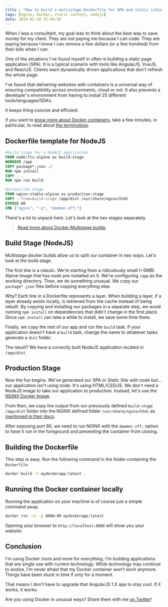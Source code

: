 ```yaml
---
title : "How to build a multistage Dockerfile for SPA and static sites"
tags: [nginx, docker, static content, nodejs]
date: 2019-02-20 15:44:56
---
```


When I was a consultant, my goal was to think about the best way to save money for my client. They are not paying me because I can code. They are paying because I know I can remove a few dollars (or a few hundred) from their bills when I can.

One of the situations I've found myself in often is building a static page application (SPA). It is a typical scenario with tools like AngularJS, VueJS, and ReactJS. Clients want dynamically driven applications that don't refresh the whole page.

I've found that delivering websites with containers is a universal way of ensuring compatibility across environments, cloud or not. It also prevents a developer's environment from having to install 25 different tools/languages/SDKs.

It keeps thing concise and efficient.

If you want to [know more about Docker containers](https://docs.microsoft.com/dotnet/standard/containerized-lifecycle-architecture/what-is-docker?WT.mc_id=maximerouiller-blog-marouill), take a few minutes, in particular, to read about [the terminology](https://docs.microsoft.com/dotnet/standard/containerized-lifecycle-architecture/docker-terminology?WT.mc_id=maximerouiller-blog-marouill).

## Dockerfile template for NodeJS

```dockerfile
#build stage for a NodeJS application
FROM node:lts-alpine as build-stage
WORKDIR /app
COPY package*.json ./
RUN npm install
COPY . .
RUN npm run build

#production stage
FROM nginx:stable-alpine as production-stage
COPY --from=build-stage /app/dist /usr/share/nginx/html
EXPOSE 80
CMD ["nginx", "-g", "daemon off;"]
```

There's a lot to unpack here. Let's look at the two stages separately.

> [Read more about Docker Multistage builds](https://docs.docker.com/develop/develop-images/multistage-build/).

## Build Stage (NodeJS)

Multistage docker builds allow us to split our container in two ways. Let's look at the build stage.

The first line is a classic. We're starting from a ridiculously small (~5MB) Alpine image that has node pre-installed on it. We're configuring `/app` as the working directory. Then, we do something unusual. We copy our `package*.json` files before copying everything else.

Why? Each line in a Dockerfile represents a layer. When building a layer, if a layer already exists locally, is retrieved from the cache instead of being rebuilt. By copying and installing our packages in a separate step, we avoid running `npm install` on dependencies that didn't change in the first place. Since `npm install` can take a while to install, we save some time there.

Finally, we copy the rest of our app and run the `build` task. If your application doesn't have a `build` task, change the name to whatever tasks generate a `dist` folder.

The result? We have a correctly built NodeJS application located in `/app/dist`.

## Production Stage

Now the fun begins. We've generated our SPA or Static Site with node but... our application isn't using node. It's using HTML/CSS/JS. We don't need a NodeJS image to take our application to production. Instead, let's use the [NGINX Docker Image](https://hub.docker.com/_/nginx).

From then, we copy the output from our previously defined `build-stage` `/app/dist` folder into the NGINX defined folder `/usr/share/nginx/html` as [mentioned in their docs](https://github.com/docker-library/docs/tree/master/nginx#how-to-use-this-image).

After exposing port 80, we need to run NGINX with the `daemon off;` option to have it run in the foreground and preventing the container from closing.

## Building the Dockerfile

This step is easy. Run the following command in the folder containing the `Dockerfile`.

```bash
docker build -t mydockerapp:latest .
```

## Running the Docker container locally

Running the application on your machine is of course just a simple command away.

```bash
docker run -it -p 8080:80 mydockerapp:latest
```

Opening your browser to `http://localhost:8080` will show you your website.

## Conclusion

I'm using Docker more and more for everything. I'm building applications that are single use with current technology. While technology may continue to evolve, I'm never afraid that my Docker container won't work anymore. Things have been stuck in time if only for a moment.

That means I don't have to upgrade that AngularJS 1.X app to stay cool. If it works, it works.

Are you using Docker in unusual ways? Share them with me [on Twitter](https://twitter.com/MaximRouiller)!